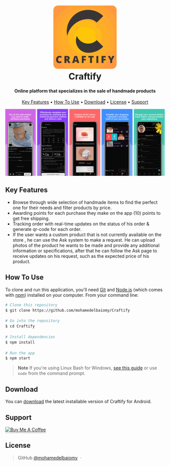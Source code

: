 

<h1 align="center">
  <br>
  <a href="https://play.google.com/store/apps/details?id=customers_app_google_play.com.customers_app_google_play"><img src="https://github.com/mohamedelbaiomy/Craftify/blob/master/assets/images/logo.png?raw=true" alt="Markdownify" width="200"></a>
  <br>
  Craftify
  <br>
</h1>

<h4 align="center">Online platform that specializes in the sale of handmade products</h4>


<p align="center">
  <a href="#key-features">Key Features</a> •
  <a href="#how-to-use">How To Use</a> •
  <a href="#download">Download</a> •
  <a href="#license">License</a> •
  <a href="#support">Support</a>
</p>

![screenshot](https://github.com/mohamedelbaiomy/Craftify/blob/master/assets/Screenshot.png?raw=true)

## Key Features

* Browse through wide selection of handmade items to find the perfect one for their needs and filter products by price.
* Awarding points for each purchase they make on the app (10) points to get free       shipping.
* Tracking order with real-time updates on the status of his order & generate qr-code for each order.
* If the user wants a custom product that is not currently available on the store , he can use the Ask system to make a request. He can upload photos of the product he wants to be made and provide any additional information or specifications, after that he can follow the Ask page to receive updates on his request, such as the expected price of his product.

## How To Use

To clone and run this application, you'll need [Git](https://git-scm.com) and [Node.js](https://nodejs.org/en/download/) (which comes with [npm](http://npmjs.com)) installed on your computer. From your command line:

```bash
# Clone this repository
$ git clone https://github.com/mohamedelbaiomy/Craftify

# Go into the repository
$ cd Craftify

# Install dependencies
$ npm install

# Run the app
$ npm start
```

> **Note**
> If you're using Linux Bash for Windows, [see this guide](https://www.howtogeek.com/261575/how-to-run-graphical-linux-desktop-applications-from-windows-10s-bash-shell/) or use `node` from the command prompt.


## Download

You can [download](https://play.google.com/store/apps/details?id=customers_app_google_play.com.customers_app_google_play) the latest installable version of Craftify for Android.


## Support

<a href="https://www.buymeacoffee.com/mohamedelbaiomy" target="_blank"><img src="https://www.buymeacoffee.com/assets/img/custom_images/purple_img.png" alt="Buy Me A Coffee" style="height: 41px !important;width: 174px !important;box-shadow: 0px 3px 2px 0px rgba(190, 190, 190, 0.5) !important;-webkit-box-shadow: 0px 3px 2px 0px rgba(190, 190, 190, 0.5) !important;" ></a>



## License

> GitHub [@mohamedelbaiomy](https://github.com/mohamedelbaiomy) &nbsp;&middot;&nbsp;

